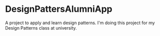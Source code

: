 # DesignPattersAlumniApp
A project to apply and learn design patterns. I'm doing this project for my Design Patterns class at university.
